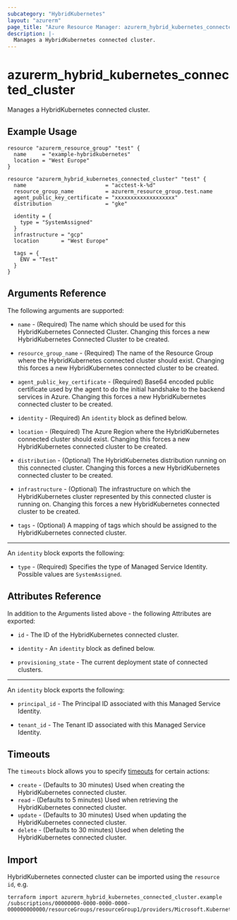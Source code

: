 ```yaml
---
subcategory: "HybridKubernetes"
layout: "azurerm"
page_title: "Azure Resource Manager: azurerm_hybrid_kubernetes_connected_cluster"
description: |-
  Manages a HybridKubernetes connected cluster.
---
```


# azurerm_hybrid_kubernetes_connected_cluster

Manages a HybridKubernetes connected cluster.

## Example Usage

```hcl
resource "azurerm_resource_group" "test" {
  name     = "example-hybridkubernetes"
  location = "West Europe"
}

resource "azurerm_hybrid_kubernetes_connected_cluster" "test" {
  name                         = "acctest-k-%d"
  resource_group_name          = azurerm_resource_group.test.name
  agent_public_key_certificate = "xxxxxxxxxxxxxxxxxxx"
  distribution                 = "gke"

  identity = {
    type = "SystemAssigned"
  }
  infrastructure = "gcp"
  location       = "West Europe"

  tags = {
    ENV = "Test"
  }
}
```

## Arguments Reference

The following arguments are supported:

* `name` - (Required) The name which should be used for this HybridKubernetes Connected Cluster. Changing this forces a new HybridKubernetes Connected Cluster to be created.

* `resource_group_name` - (Required) The name of the Resource Group where the HybridKubernetes connected cluster should exist. Changing this forces a new HybridKubernetes connected cluster to be created.

* `agent_public_key_certificate` - (Required) Base64 encoded public certificate used by the agent to do the initial handshake to the backend services in Azure. Changing this forces a new HybridKubernetes connected cluster to be created.

* `identity` - (Required) An `identity` block as defined below.

* `location` - (Required) The Azure Region where the HybridKubernetes connected cluster should exist. Changing this forces a new HybridKubernetes connected cluster to be created.

* `distribution` - (Optional) The HybridKubernetes distribution running on this connected cluster. Changing this forces a new HybridKubernetes connected cluster to be created.

* `infrastructure` - (Optional) The infrastructure on which the HybridKubernetes cluster represented by this connected cluster is running on. Changing this forces a new HybridKubernetes connected cluster to be created.

* `tags` - (Optional) A mapping of tags which should be assigned to the HybridKubernetes connected cluster.

---

An `identity` block exports the following:

* `type` - (Required) Specifies the type of Managed Service Identity. Possible values are `SystemAssigned`.

## Attributes Reference

In addition to the Arguments listed above - the following Attributes are exported:

* `id` - The ID of the HybridKubernetes connected cluster.

* `identity` - An `identity` block as defined below.

* `provisioning_state` - The current deployment state of connected clusters.

---

An `identity` block exports the following:

* `principal_id` - The Principal ID associated with this Managed Service Identity.

* `tenant_id` - The Tenant ID associated with this Managed Service Identity.

## Timeouts

The `timeouts` block allows you to specify [timeouts](https://www.terraform.io/docs/configuration/resources.html#timeouts) for certain actions:

* `create` - (Defaults to 30 minutes) Used when creating the HybridKubernetes connected cluster.
* `read` - (Defaults to 5 minutes) Used when retrieving the HybridKubernetes connected cluster.
* `update` - (Defaults to 30 minutes) Used when updating the HybridKubernetes connected cluster.
* `delete` - (Defaults to 30 minutes) Used when deleting the HybridKubernetes connected cluster.

## Import

HybridKubernetes connected cluster can be imported using the `resource id`, e.g.

```shell
terraform import azurerm_hybrid_kubernetes_connected_cluster.example /subscriptions/00000000-0000-0000-0000-000000000000/resourceGroups/resourceGroup1/providers/Microsoft.Kubernetes/connectedClusters/cluster1
```
